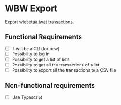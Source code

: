 # WBW Export
Export wiebetaaltwat transactions.

## Functional Requirements
- [ ] It will be a CLI (for now)
- [ ] Possibility to log in
- [ ] Possibility to get a list of lists
- [ ] Possibility to get all the transactions of a list
- [ ] Possibility to export all the transactions to a CSV file

## Non-functional requirements
- [ ] Use Typescript